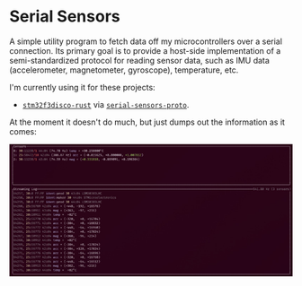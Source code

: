 # Serial Sensors

A simple utility program to fetch data off my microcontrollers over a serial connection.
Its primary goal is to provide a host-side implementation of a semi-standardized
protocol for reading sensor data, such as IMU data (accelerometer, magnetometer, gyroscope),
temperature, etc.

I'm currently using it for these projects:

* [`stm32f3disco-rust`](https://github.com/sunsided/stm32f3disco-rust)
  via [`serial-sensors-proto`](https://github.com/sunsided/serial-sensors-proto).

At the moment it doesn't do much, but just dumps out the information as it comes:

![](readme/picture.jpg)
